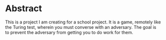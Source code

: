 # Abstract

This is a project I am creating for a school project. It is a game, remotely like the Turing test, wherein you must converse with an adversary. The goal is to prevent the adversary from getting you to do work for them.
